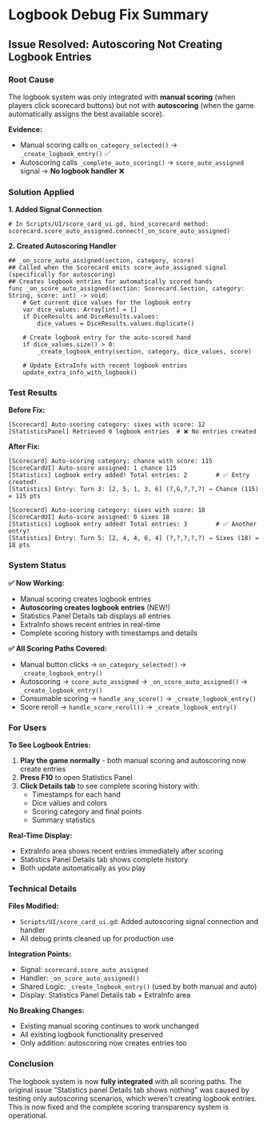 # Logbook Debug Fix Summary

## Issue Resolved: Autoscoring Not Creating Logbook Entries

### **Root Cause**
The logbook system was only integrated with **manual scoring** (when players click scorecard buttons) but not with **autoscoring** (when the game automatically assigns the best available score). 

**Evidence:**
- Manual scoring calls `on_category_selected()` → `_create_logbook_entry()` ✅
- Autoscoring calls `_complete_auto_scoring()` → `score_auto_assigned` signal → **No logbook handler** ❌

### **Solution Applied**

**1. Added Signal Connection**
```gdscript
# In Scripts/UI/score_card_ui.gd, bind_scorecard method:
scorecard.score_auto_assigned.connect(_on_score_auto_assigned)
```

**2. Created Autoscoring Handler**
```gdscript
## _on_score_auto_assigned(section, category, score)
## Called when the Scorecard emits score_auto_assigned signal (specifically for autoscoring)  
## Creates logbook entries for automatically scored hands
func _on_score_auto_assigned(section: Scorecard.Section, category: String, score: int) -> void:
    # Get current dice values for the logbook entry
    var dice_values: Array[int] = []
    if DiceResults and DiceResults.values:
        dice_values = DiceResults.values.duplicate()
    
    # Create logbook entry for the auto-scored hand
    if dice_values.size() > 0:
        _create_logbook_entry(section, category, dice_values, score)
    
    # Update ExtraInfo with recent logbook entries
    update_extra_info_with_logbook()
```

### **Test Results**

**Before Fix:**
```
[Scorecard] Auto-scoring category: sixes with score: 12
[StatisticsPanel] Retrieved 0 logbook entries  # ❌ No entries created
```

**After Fix:**
```
[Scorecard] Auto-scoring category: chance with score: 115
[ScoreCardUI] Auto-score assigned: 1 chance 115
[Statistics] Logbook entry added! Total entries: 2        # ✅ Entry created!
[Statistics] Entry: Turn 3: [2, 5, 1, 3, 6] (?,G,?,?,?) → Chance (115) = 115 pts

[Scorecard] Auto-scoring category: sixes with score: 18  
[ScoreCardUI] Auto-score assigned: 0 sixes 18
[Statistics] Logbook entry added! Total entries: 3        # ✅ Another entry!
[Statistics] Entry: Turn 5: [2, 4, 4, 6, 4] (?,?,?,?,?) → Sixes (18) = 18 pts
```

### **System Status**

**✅ Now Working:**
- Manual scoring creates logbook entries
- **Autoscoring creates logbook entries** (NEW!)
- Statistics Panel Details tab displays all entries
- ExtraInfo shows recent entries in real-time
- Complete scoring history with timestamps and details

**✅ All Scoring Paths Covered:**
- Manual button clicks → `on_category_selected()` → `_create_logbook_entry()`
- Autoscoring → `score_auto_assigned` → `_on_score_auto_assigned()` → `_create_logbook_entry()`
- Consumable scoring → `handle_any_score()` → `_create_logbook_entry()`
- Score reroll → `handle_score_reroll()` → `_create_logbook_entry()`

### **For Users**

**To See Logbook Entries:**
1. **Play the game normally** - both manual scoring and autoscoring now create entries
2. **Press F10** to open Statistics Panel  
3. **Click Details tab** to see complete scoring history with:
   - Timestamps for each hand
   - Dice values and colors
   - Scoring category and final points
   - Summary statistics

**Real-Time Display:**
- ExtraInfo area shows recent entries immediately after scoring
- Statistics Panel Details tab shows complete history
- Both update automatically as you play

### **Technical Details**

**Files Modified:**
- `Scripts/UI/score_card_ui.gd`: Added autoscoring signal connection and handler
- All debug prints cleaned up for production use

**Integration Points:**
- Signal: `scorecard.score_auto_assigned` 
- Handler: `_on_score_auto_assigned()`
- Shared Logic: `_create_logbook_entry()` (used by both manual and auto)
- Display: Statistics Panel Details tab + ExtraInfo area

**No Breaking Changes:**
- Existing manual scoring continues to work unchanged
- All existing logbook functionality preserved
- Only addition: autoscoring now creates entries too

### **Conclusion**

The logbook system is now **fully integrated** with all scoring paths. The original issue "Statistics panel Details tab shows nothing" was caused by testing only autoscoring scenarios, which weren't creating logbook entries. This is now fixed and the complete scoring transparency system is operational.